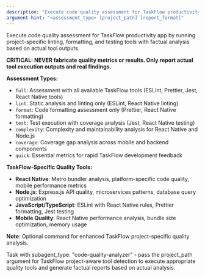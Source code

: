 ```yaml
---
description: "Execute code quality assessment for TaskFlow productivity app with React Native and Node.js tool detection"
argument-hint: "<assessment_type> [project_path] [report_format]"
---
```


Execute code quality assessment for TaskFlow productivity app by running project-specific linting, formatting, and testing tools with factual analysis based on actual tool outputs.

**CRITICAL: NEVER fabricate quality metrics or results. Only report actual tool execution outputs and real findings.**

**Assessment Types:**
- `full`: Assessment with all available TaskFlow tools (ESLint, Prettier, Jest, React Native tools)
- `lint`: Static analysis and linting only (ESLint, React Native linting)
- `format`: Code formatting assessment only (Prettier, React Native formatting)
- `test`: Test execution with coverage analysis (Jest, React Native testing)
- `complexity`: Complexity and maintainability analysis for React Native and Node.js
- `coverage`: Coverage gap analysis across mobile and backend components
- `quick`: Essential metrics for rapid TaskFlow development feedback

**TaskFlow-Specific Quality Tools:**
- **React Native**: Metro bundler analysis, platform-specific code quality, mobile performance metrics
- **Node.js**: Express.js API quality, microservices patterns, database query optimization
- **JavaScript/TypeScript**: ESLint with React Native rules, Prettier formatting, Jest testing
- **Mobile Quality**: React Native performance analysis, bundle size optimization, memory usage

**Note**: Optional command for enhanced TaskFlow project-specific quality analysis.

Task with subagent_type: "code-quality-analyzer" - pass the project_path argument for TaskFlow project-aware tool detection to execute appropriate quality tools and generate factual reports based on actual analysis.